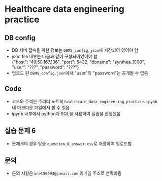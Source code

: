 # Healthcare data engineering practice
## DB config
- DB 서버 접속을 위한 정보는 `DBMS_config.json`에 저장되어 있어야 함
- json file 내부는 다음과 같이 구성되어있어야 함     
{"host": "49.50.167.136", "port": 5432, "dbname": "synthea_1000", "user": "???", "password": "???"}
- 업로드 된 `DBMS_config.json`에서 "user"와 "password"는 공개될 수 없음

## Code
- 코드와 주석은 주피터 노트북 `healthcare_data_engineering_practice.ipynb` 내 마크다운 파일에서 볼 수 있음
- ipynb 내부에서 python과 SQL을 사용하여 실습을 진행했음

## 실습 문제 6
- 문제 6의 경우 답을 `question_6_answer.csv`로 저장하여 업로드함

## 문의
- 문의 사항은 `wnet50094@gamail.com` 이메일 주소로 연락바람
